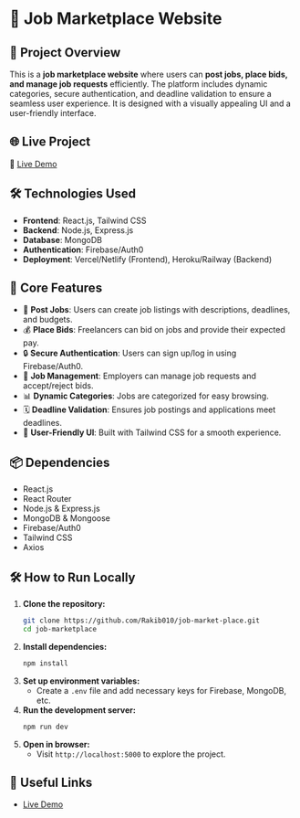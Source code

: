 # 🏢 Job Marketplace Website

## 📌 Project Overview
This is a **job marketplace website** where users can **post jobs, place bids, and manage job requests** efficiently. The platform includes dynamic categories, secure authentication, and deadline validation to ensure a seamless user experience. It is designed with a visually appealing UI and a user-friendly interface.

## 🌐 Live Project
🔗 [Live Demo](#) 

## 🛠️ Technologies Used
- **Frontend**: React.js, Tailwind CSS
- **Backend**: Node.js, Express.js
- **Database**: MongoDB
- **Authentication**: Firebase/Auth0
- **Deployment**: Vercel/Netlify (Frontend), Heroku/Railway (Backend)

## 🚀 Core Features
- 📝 **Post Jobs**: Users can create job listings with descriptions, deadlines, and budgets.
- 💰 **Place Bids**: Freelancers can bid on jobs and provide their expected pay.
- 🔒 **Secure Authentication**: Users can sign up/log in using Firebase/Auth0.
- 📂 **Job Management**: Employers can manage job requests and accept/reject bids.
- 📊 **Dynamic Categories**: Jobs are categorized for easy browsing.
- 🗓️ **Deadline Validation**: Ensures job postings and applications meet deadlines.
- 🎨 **User-Friendly UI**: Built with Tailwind CSS for a smooth experience.

## 📦 Dependencies
- React.js
- React Router
- Node.js & Express.js
- MongoDB & Mongoose
- Firebase/Auth0
- Tailwind CSS
- Axios

## 🛠️ How to Run Locally
1. **Clone the repository:**
   ```sh
   git clone https://github.com/Rakib010/job-market-place.git
   cd job-marketplace
   ```
2. **Install dependencies:**
   ```sh
   npm install
   ```
3. **Set up environment variables:**
   - Create a `.env` file and add necessary keys for Firebase, MongoDB, etc.
4. **Run the development server:**
   ```sh
   npm run dev
   ```
5. **Open in browser:**
   - Visit `http://localhost:5000` to explore the project.

## 🔗 Useful Links
- [Live Demo](#) 



